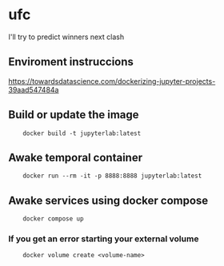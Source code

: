 # ufc

I'll try to predict winners next clash

## Enviroment instruccions

https://towardsdatascience.com/dockerizing-jupyter-projects-39aad547484a

## Build or update the image

```
    docker build -t jupyterlab:latest
```

## Awake temporal container

```
    docker run --rm -it -p 8888:8888 jupyterlab:latest
```

## Awake services using docker compose 

```
    docker compose up
```

### If you get an error starting your external volume

```
    docker volume create <volume-name>
```



